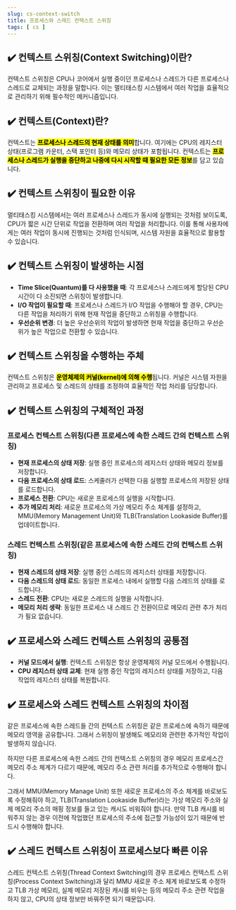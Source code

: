 ```yaml
---
slug: cs-context-switch
title: 프로세스와 스레드 컨텍스트 스위칭
tags: [ cs ]
---
```


## ✔️ 컨텍스트 스위칭(Context Switching)이란?
컨텍스트 스위칭은 CPU나 코어에서 실행 중이던 프로세스나 스레드가 다른 프로세스나 스레드로 교체되는 과정을 말합니다. 이는 멀티태스킹 시스템에서 여러 작업을 효율적으로 관리하기 위해 필수적인 메커니즘입니다.

## ✔️ 컨텍스트(Context)란?
컨텍스트는 <mark>**프로세스나 스레드의 현재 상태를 의미**</mark>합니다. 여기에는 CPU의 레지스터 상태(프로그램 카운터, 스택 포인터 등)와 메모리 상태가 포함됩니다. 컨텍스트는 <mark>**프로세스나 스레드가 실행을 중단하고 나중에 다시 시작할 때 필요한 모든 정보**</mark>를 담고 있습니다.

## ✔️ 컨텍스트 스위칭이 필요한 이유
멀티태스킹 시스템에서는 여러 프로세스나 스레드가 동시에 실행되는 것처럼 보이도록, CPU가 짧은 시간 단위로 작업을 전환하며 여러 작업을 처리합니다. 이를 통해 사용자에게는 여러 작업이 동시에 진행되는 것처럼 인식되며, 시스템 자원을 효율적으로 활용할 수 있습니다.

## ✔️ 컨텍스트 스위칭이 발생하는 시점
- **Time Slice(Quantum)를 다 사용했을 때**: 각 프로세스나 스레드에게 할당된 CPU 시간이 다 소진되면 스위칭이 발생합니다.
- **I/O 작업이 필요할 때**: 프로세스나 스레드가 I/O 작업을 수행해야 할 경우, CPU는 다른 작업을 처리하기 위해 현재 작업을 중단하고 스위칭을 수행합니다.
- **우선순위 변경**: 더 높은 우선순위의 작업이 발생하면 현재 작업을 중단하고 우선순위가 높은 작업으로 전환할 수 있습니다.

## ✔️ 컨텍스트 스위칭을 수행하는 주체
컨텍스트 스위칭은 <mark>**운영체제의 커널(kernel)에 의해 수행**</mark>됩니다. 커널은 시스템 자원을 관리하고 프로세스 및 스레드의 상태를 조정하여 효율적인 작업 처리를 담당합니다.

## ✔️ 컨텍스트 스위칭의 구체적인 과정

### 프로세스 컨텍스트 스위칭(다른 프로세스에 속한 스레드 간의 컨텍스트 스위칭)
- **현재 프로세스의 상태 저장**: 실행 중인 프로세스의 레지스터 상태와 메모리 정보를 저장합니다.
- **다음 프로세스의 상태 로드**: 스케줄러가 선택한 다음 실행할 프로세스의 저장된 상태를 로드합니다.
- **프로세스 전환**: CPU는 새로운 프로세스의 실행을 시작합니다.
- **추가 메모리 처리**: 새로운 프로세스의 가상 메모리 주소 체계를 설정하고, MMU(Memory Management Unit)와 TLB(Translation Lookaside Buffer)를 업데이트합니다.

### 스레드 컨텍스트 스위칭(같은 프로세스에 속한 스레드 간의 컨텍스트 스위칭)
- **현재 스레드의 상태 저장**: 실행 중인 스레드의 레지스터 상태를 저장합니다.
- **다음 스레드의 상태 로드**: 동일한 프로세스 내에서 실행할 다음 스레드의 상태를 로드합니다.
- **스레드 전환**: CPU는 새로운 스레드의 실행을 시작합니다.
- **메모리 처리 생략**: 동일한 프로세스 내 스레드 간 전환이므로 메모리 관련 추가 처리가 필요 없습니다.

## ✔️ 프로세스와 스레드 컨텍스트 스위칭의 공통점
- **커널 모드에서 실행**: 컨텍스트 스위칭은 항상 운영체제의 커널 모드에서 수행됩니다.
- **CPU 레지스터 상태 교체**: 현재 실행 중인 작업의 레지스터 상태를 저장하고, 다음 작업의 레지스터 상태를 복원합니다.

## ✔️ 프로세스와 스레드 컨텍스트 스위칭의 차이점
같은 프로세스에 속한 스레드들 간의 컨텍스트 스위칭은 같은 프로세스에 속하기 때문에 메모리 영역을 공유합니다. 그래서 스위칭이 발생해도 메모리와 관련한 추가적인 작업이 발생하지 않습니다.

하지만 다른 프로세스에 속한 스레드 간의 컨텍스트 스위칭의 경우 메모리 프로세스간 메모리 주소 체계가 다르기 때문에, 메모리 주소 관련 처리를 추가적으로 수행해야 합니다.

그래서 MMU(Memory Manage Unit) 또한 새로운 프로세스의 주소 체계를 바로보도록 수정해줘야 하고, TLB(Translation Lookaside Buffer)라는 가상 메모리 주소와 실제 메모리 주소의 매핑 정보를 들고 있는 캐시도 비워줘야 합니다. 만약 TLB 캐시를 비워주지 않는 경우 이전에 작업했던 프로세스의 주소에 접근할 가능성이 있기 때문에 반드시 수행해야 합니다.

## ✔️ 스레드 컨텍스트 스위칭이 프로세스보다 빠른 이유
스레드 컨텍스트 스위칭(Thread Context Switching)의 경우 프로세스 컨텍스트 스위칭(Process Context Switching)과 달리 MMU 새로운 주소 체계 바로보도록 수정하고 TLB 가상 메모리, 실제 메모리 저장된 캐시를 비우는 등의 메모리 주소 관련 작업을 하지 않고, CPU의 상태 정보만 바꿔주면 되기 때문입니다.